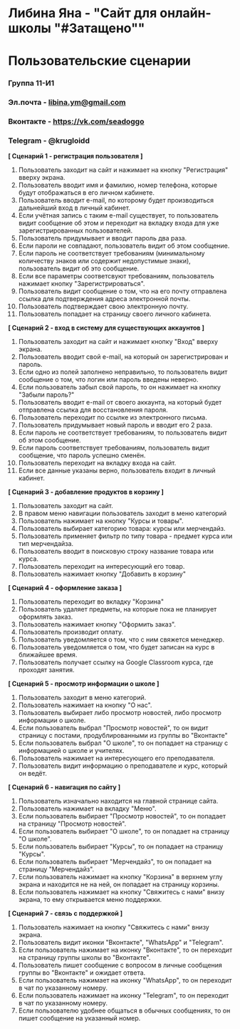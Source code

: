 # Либина Яна - "Сайт для онлайн-школы "#Затащено""
# Пользовательские сценарии

### Группа 11-И1
### Эл.почта - libina.ym@gmail.com
### Вконтакте - https://vk.com/seadoggo
### Telegram - @krugloidd

**[ Сценарий 1 - регистрация пользователя ]**
1. Пользователь заходит на сайт и нажимает на кнопку "Регистрация" вверху экрана.
2. Пользователь вводит имя и фамилию, номер телефона, которые будут отображаться в его личном кабинете.
3. Пользователь вводит e-mail, по которому будет производиться дальнейший вход в личный кабинет.
4. Если учётная запись с таким e-mail существует, то пользователь видит сообщение об этом и переходит на вкладку входа для уже зарегистрированных пользователей.
5. Пользователь придумывает и вводит пароль два раза.
6. Если пароли не совпадают, пользователь видит об этом сообщение.
7. Если пароль не соответствует требованиям (минимальному количеству знаков или содержит недопустимые знаки), пользователь видит об это сообщение.
8. Если все параметры соответсвуют требованиям, пользователь нажимает кнопку "Зарегистрироваться".
9. Пользователь видит сообщение о том, что на его почту отправлена ссылка для подтверждения адреса электронной почты.
10. Пользователь подтверждает свою электронную почту.
11. Пользователь попадает на страницу своего личного кабинета.

**[ Сценарий 2 - вход в систему для существующих аккаунтов ]**
1. Пользователь заходит на сайт и нажимает кнопку "Вход" вверху экрана.
2. Пользователь вводит свой e-mail, на который он зарегистрирован и пароль.
3. Если одно из полей заполнено неправильно, то пользователь видит сообщение о том, что логин или пароль введены неверно.
4. Если пользователь забыл свой пароль, то он нажимает на кнопку "Забыли пароль?"
5. Пользователь вводит e-mail от своего аккаунта, на который будет отправлена ссылка для восстановления пароля.
6. Пользователь переходит по ссылке из электронного письма.
7. Пользователь придумывает новый пароль и вводит его 2 раза.
8. Если пароль не соответствует требованиям, то пользователь видит об этом сообщение.
9. Если пароль соответствует требованиям, пользователь видит сообщение, что пароль успешно сменён.
10. Пользователь переходит на вкладку входа на сайт.
11. Если все данные указаны верно, пользователь входит в личный кабинет.

**[ Сценарий 3 - добавление продуктов в корзину ]**
1. Пользователь заходит на сайт.
2. В правом меню навигации пользователь заходит в меню категорий
3. Пользователь нажимает на кнопку "Курсы и товары".
4. Пользователь выбирает категорию товара: курсы или мерчендайз.
5. Пользователь применяет фильтр по типу товара - предмет курса или тип мерчендайза.
6. Пользователь вводит в поисковую строку название товара или курса.
7. Пользователь переходит на интересующий его товар.
8. Пользователь нажимает кнопку "Добавить в корзину"

**[ Сценарий 4 - оформление заказа ]**
1. Пользователь переходит во вкладку "Корзина"
2. Пользователь удаляет предметы, на которые пока не планирует оформлять заказ.
3. Пользователь нажимает кнопку "Оформить заказ".
4. Пользователь производит оплату.
5. Пользователь уведомляется о том, что с ним свяжется менеджер.
6. Пользователь уведомляется о том, что будет записан на курс в ближайшее время.
7. Пользователь получает ссылку на Google Classroom курса, где проходят занятия.


**[ Сценарий 5 - просмотр информации о школе ]**
1. Пользователь заходит в меню категорий.
2. Пользователь нажимает на кнопку "О нас".
3. Пользователь выбирает либо просмотр новостей, либо просмотр информации о школе.
4. Если пользователь выбрал "Просмотр новостей", то он видит страницу с постами, продублированными из группы во "Вконтакте"
5. Если пользователь выбрал "О школе", то он попадает на страницу с информацией о школе и учителях.
6. Пользователь нажимает на интересующего его преподавателя.
7. Пользователь видит информацию о преподавателе и курс, который он ведёт.


**[ Сценарий 6 - навигация по сайту ]**
1. Пользователь изначально находится на главной странице сайта.
2. Пользователь нажимает на вкладку "Меню".
3. Если пользователь выбирает "Просмотр новостей", то он попадает на страницу "Просмотр новостей".
4. Если пользователь выбирает "О школе", то он попадает на страницу "О школе".
5. Если пользователь выбирает "Курсы", то он попадает на страницу "Курсы".
6. Если пользователь выбирает "Мерчендайз", то он попадает на страницу "Мерчендайз".
7. Если пользователь нажимает на кнопку "Корзина" в верхнем углу экрана и находится не на ней, он попадает на страницу корзины.
9. Если пользователь нажимает на кнопку "Свяжитесь с нами" внизу экрана, то ему открывается меню поддержки.

**[ Сценарий 7 - связь с поддержкой ]**
1. Пользователь нажимает на кнопку "Свяжитесь с нами" внизу экрана.
2. Пользователь видит иконки "Вконтакте", "WhatsApp" и "Telegram".
3. Если пользователь нажимает на иконку "Вконтакте", то он переходит на страницу группы школы во "Вконтакте".
4. Пользователь пишет сообщение с вопросом в личные сообщения группы во "Вконтакте" и ожидает ответа.
5. Если пользователь нажимает на иконку "WhatsApp", то он переходит в чат по указанному номеру.
6. Если пользователь нажимает на иконку "Telegram", то он переходит в чат по указанному номеру.
7. Если пользователю удобнее общаться в обычных сообщениях, то он пишет сообщение на указанный номер.





